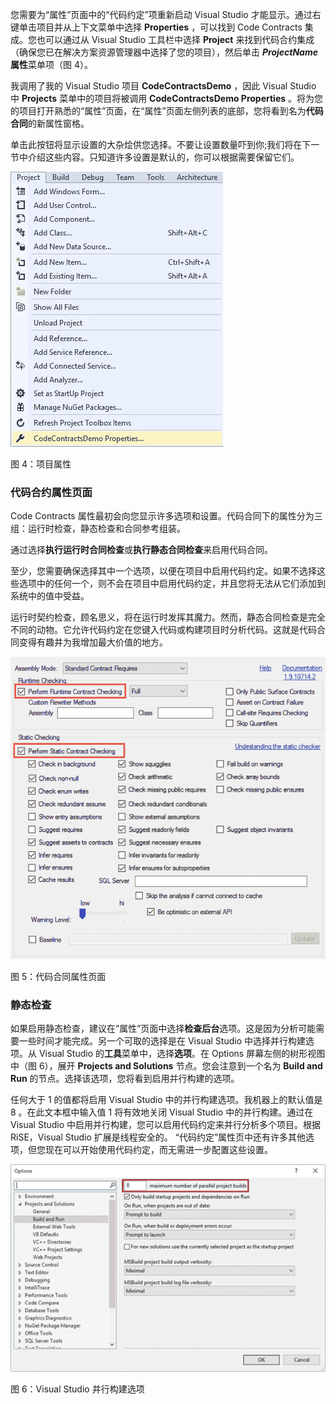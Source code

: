 您需要为“属性”页面中的“代码约定”项重新启动 Visual Studio 才能显示。通过右键单击项目并从上下文菜单中选择 **Properties** ，可以找到 Code Contracts 集成。您也可以通过从 Visual Studio 工具栏中选择 **Project** 来找到代码合约集成（确保您已在解决方案资源管理器中选择了您的项目），然后单击 **_ProjectName_ 属性**菜单项（图 4）。

我调用了我的 Visual Studio 项目 **CodeContractsDemo** ，因此 Visual Studio 中 **Projects** 菜单中的项目将被调用 **CodeContractsDemo Properties** 。将为您的项目打开熟悉的“属性”页面，在“属性”页面左侧列表的底部，您将看到名为**代码合同**的新属性窗格。

单击此按钮将显示设置的大杂烩供您选择。不要让设置数量吓到你;我们将在下一节中介绍这些内容。只知道许多设置是默认的，你可以根据需要保留它们。

![](img/00006.jpeg)

图 4：项目属性

### 代码合约属性页面

Code Contracts 属性最初会向您显示许多选项和设置。代码合同下的属性分为三组：运行时检查，静态检查和合同参考组装。

通过选择**执行运行时合同检查**或**执行静态合同检查**来启用代码合同。

至少，您需要确保选择其中一个选项，以便在项目中启用代码约定。如果不选择这些选项中的任何一个，则不会在项目中启用代码约定，并且您将无法从它们添加到系统中的值中受益。

运行时契约检查，顾名思义，将在运行时发挥其魔力。然而，静态合同检查是完全不同的动物。它允许代码约定在您键入代码或构建项目时分析代码。这就是代码合同变得有趣并为我增加最大价值的地方。

![](img/00007.gif)

图 5：代码合同属性页面

### 静态检查

如果启用静态检查，建议在“属性”页面中选择**检查后台**选项。这是因为分析可能需要一些时间才能完成。另一个可取的选择是在 Visual Studio 中选择并行构建选项。从 Visual Studio 的**工具**菜单中，选择**选项**。在 Options 屏幕左侧的树形视图中（图 6），展开 **Projects and Solutions** 节点。您会注意到一个名为 **Build and Run** 的节点。选择该选项，您将看到启用并行构建的选项。

任何大于 1 的值都将启用 Visual Studio 中的并行构建选项。我机器上的默认值是 8 。在此文本框中输入值 1 将有效地关闭 Visual Studio 中的并行构建。通过在 Visual Studio 中启用并行构建，您可以启用代码约定来并行分析多个项目。根据 RiSE，Visual Studio 扩展是线程安全的。 “代码约定”属性页中还有许多其他选项，但您现在可以开始使用代码约定，而无需进一步配置这些设置。

![](img/00008.jpeg)

图 6：Visual Studio 并行构建选项